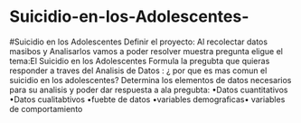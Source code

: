 # Suicidio-en-los-Adolescentes-
#Suicidio en los Adolescentes 
Definir el proyecto: Al recolectar datos masibos y Analisarlos vamos a poder resolver muestra pregunta 
eligue el tema:El Suicidio en los Adolescentes 
Formula la pregubta que quieras responder a traves del Analisis de Datos : ¿ por que es mas comun el suicidio en los adolescentes?
Determina los elementos de datos necesarios para su analisis y poder dar respuesta a ala pregubta: •Datos cuantitativos •Datos cualitabtivos •fuebte de datos •variables demograficas• variables de comportamiento 
